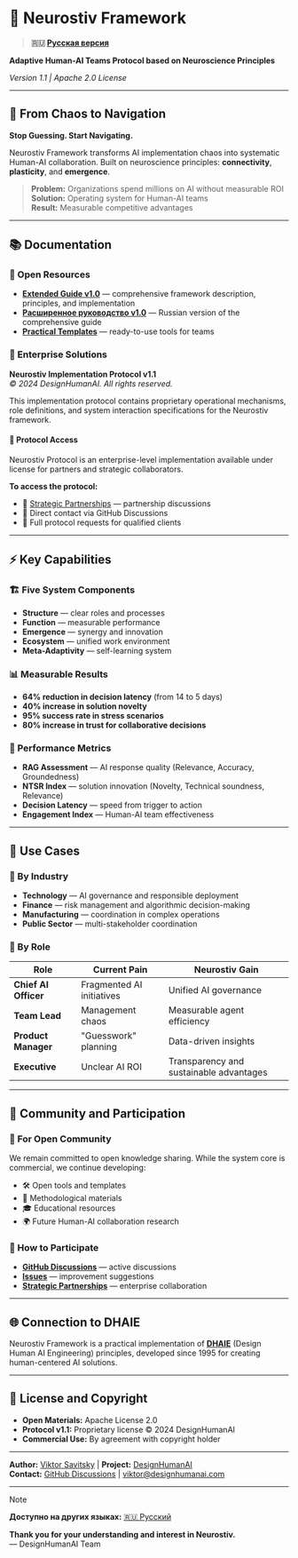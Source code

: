 # 🧠 Neurostiv Framework

> **🇷🇺 [Русская версия](README.md)**

**Adaptive Human-AI Teams Protocol based on Neuroscience Principles**

*Version 1.1 | Apache 2.0 License*

---

## 🎯 From Chaos to Navigation

**Stop Guessing. Start Navigating.**

Neurostiv Framework transforms AI implementation chaos into systematic Human-AI collaboration. Built on neuroscience principles: **connectivity**, **plasticity**, and **emergence**.

> **Problem:** Organizations spend millions on AI without measurable ROI  
> **Solution:** Operating system for Human-AI teams  
> **Result:** Measurable competitive advantages

---

## 📚 Documentation

### 📖 Open Resources
- **[Extended Guide v1.0](docs/extended-guide-v1.0.en.md)** — comprehensive framework description, principles, and implementation
- **[Расширенное руководство v1.0](docs/extended-guide-v1.0.md)** — Russian version of the comprehensive guide
- **[Practical Templates](templates/)** — ready-to-use tools for teams

### 🔐 Enterprise Solutions

**Neurostiv Implementation Protocol v1.1**  
*© 2024 DesignHumanAI. All rights reserved.*

This implementation protocol contains proprietary operational mechanisms, role definitions, and system interaction specifications for the Neurostiv framework.

#### 🤝 Protocol Access
Neurostiv Protocol is an enterprise-level implementation available under license for partners and strategic collaborators.

**To access the protocol:**
- 💼 [Strategic Partnerships](docs/PARTNERSHIP_EN_v1.0.md) — partnership discussions  
- 📧 Direct contact via GitHub Discussions
- 🎯 Full protocol requests for qualified clients

---

## ⚡ Key Capabilities

### 🏗️ Five System Components
- **Structure** — clear roles and processes
- **Function** — measurable performance  
- **Emergence** — synergy and innovation
- **Ecosystem** — unified work environment
- **Meta-Adaptivity** — self-learning system

### 📊 Measurable Results
- **64% reduction in decision latency** (from 14 to 5 days)
- **40% increase in solution novelty**
- **95% success rate in stress scenarios**
- **80% increase in trust for collaborative decisions**

### 🎯 Performance Metrics
- **RAG Assessment** — AI response quality (Relevance, Accuracy, Groundedness)
- **NTSR Index** — solution innovation (Novelty, Technical soundness, Relevance)
- **Decision Latency** — speed from trigger to action
- **Engagement Index** — Human-AI team effectiveness

---

## 🚀 Use Cases

### 🏢 By Industry
- **Technology** — AI governance and responsible deployment
- **Finance** — risk management and algorithmic decision-making  
- **Manufacturing** — coordination in complex operations
- **Public Sector** — multi-stakeholder coordination

### 👥 By Role
| Role | Current Pain | Neurostiv Gain |
|------|-------------|----------------|
| **Chief AI Officer** | Fragmented AI initiatives | Unified AI governance |
| **Team Lead** | Management chaos | Measurable agent efficiency |
| **Product Manager** | "Guesswork" planning | Data-driven insights |
| **Executive** | Unclear AI ROI | Transparency and sustainable advantages |

---

## 🤝 Community and Participation

### 📢 For Open Community
We remain committed to open knowledge sharing. While the system core is commercial, we continue developing:
- 🛠️ Open tools and templates
- 📖 Methodological materials  
- 🎓 Educational resources
- 🌍 Future Human-AI collaboration research

### 🔗 How to Participate
- **[GitHub Discussions](https://github.com/designhumanai/neurostiv-framework/discussions)** — active discussions
- **[Issues](https://github.com/designhumanai/neurostiv-framework/issues)** — improvement suggestions
- **[Strategic Partnerships](docs/PARTNERSHIP_EN_v1.0.md)** — enterprise collaboration

---

## 🌐 Connection to DHAIE

Neurostiv Framework is a practical implementation of **[DHAIE](https://github.com/designhumanai/design-human-ai)** (Design Human AI Engineering) principles, developed since 1995 for creating human-centered AI solutions.

---

## 📄 License and Copyright

- **Open Materials:** Apache License 2.0
- **Protocol v1.1:** Proprietary license © 2024 DesignHumanAI
- **Commercial Use:** By agreement with copyright holder

---

**Author:** [Viktor Savitsky](https://github.com/designhumanai) | **Project:** [DesignHumanAI](https://designhumanai.com)  
**Contact:** [GitHub Discussions](https://github.com/designhumanai/neurostiv-framework/discussions) | [viktor@designhumanai.com](mailto:viktor@designhumanai.com)

---

> [!NOTE]
> **Доступно на других языках:** [🇷🇺 Русский](README.md)

**Thank you for your understanding and interest in Neurostiv.**  
— DesignHumanAI Team



